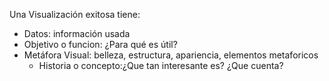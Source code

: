 Una Visualización exitosa tiene: 
- Datos: información usada
- Objetivo o funcion: ¿Para qué es útil?
- Metáfora Visual: belleza, estructura, apariencia, elementos metaforicos
	- Historia o concepto:¿Que tan interesante es? ¿Que cuenta?